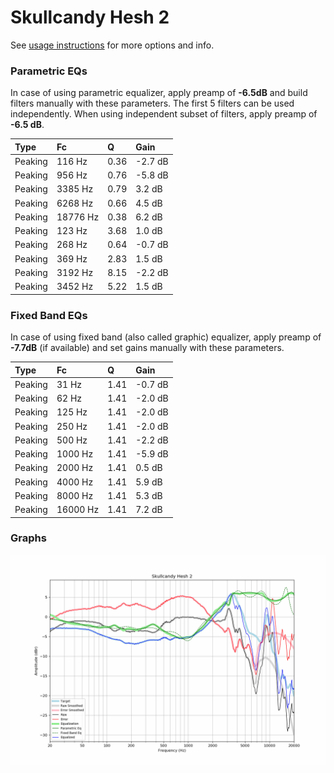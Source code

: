 # Skullcandy Hesh 2
See [usage instructions](https://github.com/jaakkopasanen/AutoEq#usage) for more options and info.

### Parametric EQs
In case of using parametric equalizer, apply preamp of **-6.5dB** and build filters manually
with these parameters. The first 5 filters can be used independently.
When using independent subset of filters, apply preamp of **-6.5 dB**.

| Type    | Fc       |    Q | Gain    |
|:--------|:---------|:-----|:--------|
| Peaking | 116 Hz   | 0.36 | -2.7 dB |
| Peaking | 956 Hz   | 0.76 | -5.8 dB |
| Peaking | 3385 Hz  | 0.79 | 3.2 dB  |
| Peaking | 6268 Hz  | 0.66 | 4.5 dB  |
| Peaking | 18776 Hz | 0.38 | 6.2 dB  |
| Peaking | 123 Hz   | 3.68 | 1.0 dB  |
| Peaking | 268 Hz   | 0.64 | -0.7 dB |
| Peaking | 369 Hz   | 2.83 | 1.5 dB  |
| Peaking | 3192 Hz  | 8.15 | -2.2 dB |
| Peaking | 3452 Hz  | 5.22 | 1.5 dB  |

### Fixed Band EQs
In case of using fixed band (also called graphic) equalizer, apply preamp of **-7.7dB**
(if available) and set gains manually with these parameters.

| Type    | Fc       |    Q | Gain    |
|:--------|:---------|:-----|:--------|
| Peaking | 31 Hz    | 1.41 | -0.7 dB |
| Peaking | 62 Hz    | 1.41 | -2.0 dB |
| Peaking | 125 Hz   | 1.41 | -2.0 dB |
| Peaking | 250 Hz   | 1.41 | -2.0 dB |
| Peaking | 500 Hz   | 1.41 | -2.2 dB |
| Peaking | 1000 Hz  | 1.41 | -5.9 dB |
| Peaking | 2000 Hz  | 1.41 | 0.5 dB  |
| Peaking | 4000 Hz  | 1.41 | 5.9 dB  |
| Peaking | 8000 Hz  | 1.41 | 5.3 dB  |
| Peaking | 16000 Hz | 1.41 | 7.2 dB  |

### Graphs
![](./Skullcandy%20Hesh%202.png)